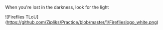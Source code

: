 When you're lost in the darkness, look for the light

![Fireflies TLoU]
(https://github.com/Zipliks/Practice/blob/master/1/Fireflieslogo_white.png)
